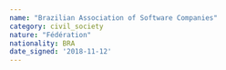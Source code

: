 ```yaml
---
name: "Brazilian Association of Software Companies"
category: civil_society
nature: "Fédération"
nationality: BRA
date_signed: '2018-11-12'
---
```

    